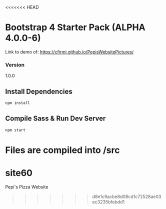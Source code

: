 <<<<<<< HEAD
# Bootstrap 4 Starter Pack (ALPHA 4.0.0-6)
Link to demo of:
 https://cfirmi.github.io/PepisWebsitePictures/

### Version

1.0.0

## Install Dependencies

```bash
npm install 
```

## Compile Sass & Run Dev Server

```bash
npm start
```

Files are compiled into /src
=======
# site60
Pepi's Pizza Website
>>>>>>> d8e1c9acbe8d08cd1c72528ae03ec3235bfebdd1
